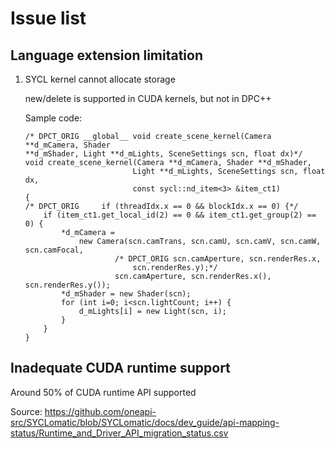 # Issue list
##  Language extension limitation
1. SYCL kernel cannot allocate storage

    new/delete is supported in CUDA kernels, but not in DPC++

    Sample code:
    ```
    /* DPCT_ORIG __global__ void create_scene_kernel(Camera **d_mCamera, Shader
   **d_mShader, Light **d_mLights, SceneSettings scn, float dx)*/
    void create_scene_kernel(Camera **d_mCamera, Shader **d_mShader,
                            Light **d_mLights, SceneSettings scn, float dx,
                            const sycl::nd_item<3> &item_ct1)
    {
    /* DPCT_ORIG     if (threadIdx.x == 0 && blockIdx.x == 0) {*/
        if (item_ct1.get_local_id(2) == 0 && item_ct1.get_group(2) == 0) {
            *d_mCamera =
                new Camera(scn.camTrans, scn.camU, scn.camV, scn.camW, scn.camFocal,
                        /* DPCT_ORIG scn.camAperture, scn.renderRes.x,
                            scn.renderRes.y);*/
                        scn.camAperture, scn.renderRes.x(), scn.renderRes.y());
            *d_mShader = new Shader(scn);
            for (int i=0; i<scn.lightCount; i++) {
                d_mLights[i] = new Light(scn, i);
            }
        }
    }
    ```
## Inadequate CUDA runtime support

Around 50% of CUDA runtime API supported

Source: https://github.com/oneapi-src/SYCLomatic/blob/SYCLomatic/docs/dev_guide/api-mapping-status/Runtime_and_Driver_API_migration_status.csv 